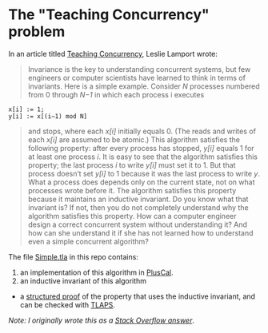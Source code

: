 # The "Teaching Concurrency" problem

In an article titled [Teaching Concurrency], Leslie Lamport wrote:

> Invariance is the key to understanding concurrent systems, but few engineers or
> computer scientists have learned to think in terms of invariants. Here is a
> simple example. Consider *N* processes numbered from 0 through *N−1* in which
> each process i executes

```
x[i] := 1;
y[i] := x[(i−1) mod N]
```

> and stops, where each *x[i]* initially equals 0. (The reads and writes of
> each *x[i]* are assumed to be atomic.) This algorithm satisfies the following
> property: after every process has stopped, *y[i]* equals 1 for at least one
> process *i*. It is easy to see that the algorithm satisfies this property; the last
> process *i* to write *y[i]* must set it to 1. But that process doesn’t set *y[i]* to 1
> because it was the last process to write *y*. What a process does depends only
> on the current state, not on what processes wrote before it. The algorithm
> satisfies this property because it maintains an inductive invariant. Do you
> know what that invariant is? If not, then you do not completely understand
> why the algorithm satisfies this property. How can a computer engineer
> design a correct concurrent system without understanding it? And how can
> she understand it if she has not learned how to understand even a simple
> concurrent algorithm?

The file [Simple.tla](Simple.tla) in this repo contains:

1. an implementation of this algorithm in [PlusCal].
1. an inductive invariant of this algorithm
* a [structured proof] of the property that uses the inductive invariant, and can be
  checked with [TLAPS].


*Note: I originally wrote this as a [Stack Overflow answer](https://stackoverflow.com/a/46108331/742)*.

[Teaching Concurrency]: https://www.microsoft.com/en-us/research/publication/teaching-concurrency/
[structured proof]: https://www.microsoft.com/en-us/research/publication/how-to-write-a-proof/
[TLAPS]: https://tla.msr-inria.inria.fr/tlaps/content/Home.html
[PlusCal]: https://lamport.azurewebsites.net/tla/pluscal.html


